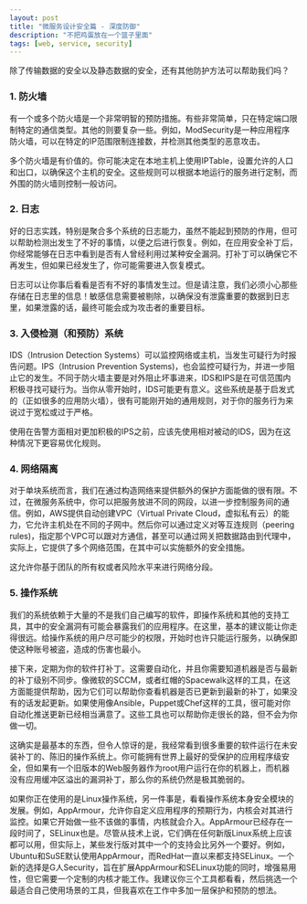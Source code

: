 ```yaml
---
layout: post
title: "微服务设计安全篇 - 深度防御"
description: "不把鸡蛋放在一个篮子里面"
tags: [web, service, security]
---
```

除了传输数据的安全以及静态数据的安全，还有其他防护方法可以帮助我们吗？

### 1. 防火墙
有一个或多个防火墙是一个非常明智的预防措施。有些非常简单，只在特定端口限制特定的通信类型。其他的则要复杂一些。例如，ModSecurity是一种应用程序防火墙，可以在特定的IP范围限制连接数，并检测其他类型的恶意攻击。

多个防火墙是有价值的。你可能决定在本地主机上使用IPTable，设置允许的人口和出口，以确保这个主机的安全。这些规则可以根据本地运行的服务进行定制，而外围的防火墙则控制一般访问。

### 2. 日志
好的日志实践，特别是聚合多个系统的日志能力，虽然不能起到预防的作用，但可以帮助检测出发生了不好的事情，以便之后进行恢复。例如，在应用安全补丁后，你经常能够在日志中看到是否有人曾经利用过某种安全漏洞。打补丁可以确保它不再发生，但如果已经发生了，你可能需要进入恢复模式。

日志可以让你事后看看是否有不好的事情发生过。但是请注意，我们必须小心那些存储在日志里的信息！敏感信息需要被剔除，以确保没有泄露重要的数据到日志里，如果泄露的话，最终可能会成为攻击者的重要目标。

### 3. 入侵检测（和预防）系统
IDS（Intrusion Detection Systems）可以监控网络或主机，当发生可疑行为时报告问题。IPS（Intrusion Prevention Systems)，也会监控可疑行为，并进一步阻止它的发生。不同于防火墙主要是对外阻止坏事进来，IDS和IPS是在可信范围内积极寻找可疑行为。当你从零开始时，IDS可能更有意义。这些系统是基于启发式的（正如很多的应用防火墙），很有可能刚开始的通用规则，对于你的服务行为来说过于宽松或过于严格。

使用在告警方面相对更加积极的IPS之前，应该先使用相对被动的IDS，因为在这种情况下更容易优化规则。
### 4. 网络隔离
对于单块系统而言，我们在通过构造网络来提供额外的保护方面能做的很有限。不过，在微服务系统中，你可以把服务放进不同的网段，以进一步控制服务间的通信。例如，AWS提供自动创建VPC（Virtual Private Cloud，虚拟私有云）的能力，它允许主机处在不同的子网中。然后你可以通过定义对等互连规则（peering rules)，指定那个VPC可以跟对方通信，甚至可以通过网关把数据路由到代理中，实际上，它提供了多个网络范围，在其中可以实施额外的安全措施。

这允许你基于团队的所有权或者风险水平来进行网络分段。

### 5. 操作系统
我们的系统依赖于大量的不是我们自己编写的软件，即操作系统和其他的支持工具，其中的安全漏洞有可能会暴露我们的应用程序。在这里，基本的建议能让你走得很远。给操作系统的用户尽可能少的权限，开始时也许只能运行服务，以确保即使这种账号被盗，造成的伤害也最小。

接下来，定期为你的软件打补丁。这需要自动化，并且你需要知道机器是否与最新的补丁级别不同步。像微软的SCCM，或者红帽的Spacewalk这样的工具，在这方面能提供帮助，因为它们可以帮助你查看机器是否已更新到最新的补丁，如果没有的话发起更新。如果使用像Ansible，Puppet或Chef这样的工具，很可能对你自动化推送更新已经相当满意了。这些工具也可以帮助你走很长的路，但不会为你做一切。

这确实是最基本的东西，但令人惊讶的是，我经常看到很多重要的软件运行在未安装补丁的、陈旧的操作系统上。你可能拥有世界上最好的受保护的应用程序级安全，但如果有一个旧版本的Web服务器作为root用户运行在你的机器上，而机器没有应用缓冲区溢出的漏洞补丁，那么你的系统仍然是极其脆弱的。

如果你正在使用的是Linux操作系统，另一件事是，看看操作系统本身安全模块的发展。例如，AppArmour，允许你自定义应用程序的预期行为，内核会对其进行监控。如果它开始做一些不该做的事情，内核就会介入。AppArmour已经存在一段时间了，SELinux也是。尽管从技术上说，它们俩在任何新版Linux系统上应该都可以用，但实际上，某些发行版对其中一个的支持会比另外一个要好。例如，Ubuntu和SuSE默认使用AppArmour，而RedHat一直以来都支持SELinux。一个新的选择是G人Security，旨在扩展AppArmour和SELinux功能的同时，增强易用性，但它需要一个定制的内核才能工作。我建议你三个工具都看看，然后挑选一个最适合自己使用场景的工具，但我喜欢在工作中多加一层保护和预防的想法。